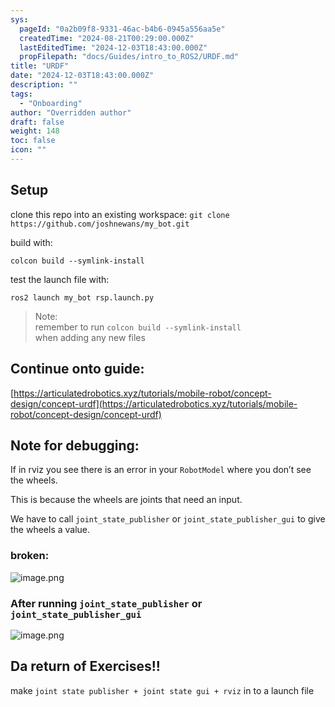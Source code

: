 ```yaml
---
sys:
  pageId: "0a2b09f8-9331-46ac-b4b6-0945a556aa5e"
  createdTime: "2024-08-21T00:29:00.000Z"
  lastEditedTime: "2024-12-03T18:43:00.000Z"
  propFilepath: "docs/Guides/intro_to_ROS2/URDF.md"
title: "URDF"
date: "2024-12-03T18:43:00.000Z"
description: ""
tags:
  - "Onboarding"
author: "Overridden author"
draft: false
weight: 148
toc: false
icon: ""
---
```


## Setup

clone this repo into an existing workspace:
`git clone https://github.com/joshnewans/my_bot.git`

build with:

`colcon build --symlink-install`

test the launch file with:

`ros2 launch my_bot rsp.launch.py`

> Note:  
> remember to run `colcon build --symlink-install`  
> when adding any new files

## Continue onto guide:

[https://articulatedrobotics.xyz/tutorials/mobile-robot/concept-design/concept-urdf](https://articulatedrobotics.xyz/tutorials/mobile-robot/concept-design/concept-urdf)

## Note for debugging:

If in rviz you see there is an error in your `RobotModel` where you don’t see the wheels.

This is because the wheels are joints that need an input. 

We have to call `joint_state_publisher` or `joint_state_publisher_gui` to give the wheels a value.

### broken:

![image.png](https://prod-files-secure.s3.us-west-2.amazonaws.com/d518164a-d88e-44d1-a4ee-3adb3bd8bce0/96a1d089-1f17-4dbf-8563-f2aef56a4d37/image.png?X-Amz-Algorithm=AWS4-HMAC-SHA256&X-Amz-Content-Sha256=UNSIGNED-PAYLOAD&X-Amz-Credential=ASIAZI2LB4664AFXLCAN%2F20250216%2Fus-west-2%2Fs3%2Faws4_request&X-Amz-Date=20250216T210158Z&X-Amz-Expires=3600&X-Amz-Security-Token=IQoJb3JpZ2luX2VjEDwaCXVzLXdlc3QtMiJHMEUCIQC%2FMrUmRh2CX%2FXqFPXvZXxLy6jSUqdAXrkoiHDsv4qpcwIgIjFvaBaT0Z4nSMnHrw%2BNgavsundPHiFuyDiBYCj5CIgq%2FwMIZRAAGgw2Mzc0MjMxODM4MDUiDNvD9%2BSF5hbnvZe%2FsircA6BX7nIVXHFsz%2BcZRigqpvY00tezYirTn%2FFpjeB6DHiTk5%2BNbCXFgfLi3%2FY8CbFkTcwn4Apr5olCbFnYoDKGxrHdre%2BW86Em8gVUeMm%2Ffwi2Lgj4vum3MXPmfAVaIL%2FODrdmsJu44tVlWah6rGJB1MkqVBRk%2B37xWoZjKin2pYkFStQbZ1AagY7sjEC1l87kyeo3fEUx4WI3DYpSPFhp6%2FJP07wLgLvxltXewb%2FU8kSu2i28VnedBA8I8sDRfTryp9LZFLfbInZ0W6Qt6YR7TAARP477mk2B92B%2FX8wETYqAZtsEsg4sIScxq0hXHPPSMxvLDrw5aL1P0Xr8BnQtAMKO5b7uRft%2FRa7xSST5YAjMS%2ByOiR2owutBVTSymUAj4eiuVRLmFvpyGB%2F8fEzhJR%2B%2BVLRSdR%2B8CI7TAXz4xRpZmFm4qtTINej08W8eYaAr7JIrxIKZkvCw3cG2HjerK1Y5UF00ZzGZYqfR7CmFObV3M0W2YWJZ4Vipet5O91FW603CfTUIjhcGsKR5U5bVt%2FPlDlqvqtwYoDJvdSzWu7JEDuFbjouSgDYeQg3f5%2Ff%2F5MOze3cxwvFZXicjCmdGmbw57t9T5uZQ6mz%2FifLhS3FQPXmVufqHDeo03C3zMK%2BIyb0GOqUBkFCCkTtHs53VPu0LAROUmrSjjKAM3hiAnxqzAUlrNTSdYwMaCR7yBvaWAHJkgLe7rWHyZZZJU5bZFCP7P4bMvpmVtHA7i9stcxUiErcxNKqYkZHfjbTi8ow%2BynvIVNvCVIUUTSTvjxTDQe5pw2yknuxfD5NDP57Fepj%2FIopmrdEUd0AZ8rmouTGXIHor9dDS2r4oKo2H6QO4X2ko4UHivCfEvEiS&X-Amz-Signature=70da1f0396453920469e1947028a48886ac47eb1013207f1a75ee73d3314b8d2&X-Amz-SignedHeaders=host&x-id=GetObject)

### After running `joint_state_publisher` or `joint_state_publisher_gui`

![image.png](https://prod-files-secure.s3.us-west-2.amazonaws.com/d518164a-d88e-44d1-a4ee-3adb3bd8bce0/130c99c7-1b0b-4031-9953-844fc3950ff4/image.png?X-Amz-Algorithm=AWS4-HMAC-SHA256&X-Amz-Content-Sha256=UNSIGNED-PAYLOAD&X-Amz-Credential=ASIAZI2LB4664AFXLCAN%2F20250216%2Fus-west-2%2Fs3%2Faws4_request&X-Amz-Date=20250216T210158Z&X-Amz-Expires=3600&X-Amz-Security-Token=IQoJb3JpZ2luX2VjEDwaCXVzLXdlc3QtMiJHMEUCIQC%2FMrUmRh2CX%2FXqFPXvZXxLy6jSUqdAXrkoiHDsv4qpcwIgIjFvaBaT0Z4nSMnHrw%2BNgavsundPHiFuyDiBYCj5CIgq%2FwMIZRAAGgw2Mzc0MjMxODM4MDUiDNvD9%2BSF5hbnvZe%2FsircA6BX7nIVXHFsz%2BcZRigqpvY00tezYirTn%2FFpjeB6DHiTk5%2BNbCXFgfLi3%2FY8CbFkTcwn4Apr5olCbFnYoDKGxrHdre%2BW86Em8gVUeMm%2Ffwi2Lgj4vum3MXPmfAVaIL%2FODrdmsJu44tVlWah6rGJB1MkqVBRk%2B37xWoZjKin2pYkFStQbZ1AagY7sjEC1l87kyeo3fEUx4WI3DYpSPFhp6%2FJP07wLgLvxltXewb%2FU8kSu2i28VnedBA8I8sDRfTryp9LZFLfbInZ0W6Qt6YR7TAARP477mk2B92B%2FX8wETYqAZtsEsg4sIScxq0hXHPPSMxvLDrw5aL1P0Xr8BnQtAMKO5b7uRft%2FRa7xSST5YAjMS%2ByOiR2owutBVTSymUAj4eiuVRLmFvpyGB%2F8fEzhJR%2B%2BVLRSdR%2B8CI7TAXz4xRpZmFm4qtTINej08W8eYaAr7JIrxIKZkvCw3cG2HjerK1Y5UF00ZzGZYqfR7CmFObV3M0W2YWJZ4Vipet5O91FW603CfTUIjhcGsKR5U5bVt%2FPlDlqvqtwYoDJvdSzWu7JEDuFbjouSgDYeQg3f5%2Ff%2F5MOze3cxwvFZXicjCmdGmbw57t9T5uZQ6mz%2FifLhS3FQPXmVufqHDeo03C3zMK%2BIyb0GOqUBkFCCkTtHs53VPu0LAROUmrSjjKAM3hiAnxqzAUlrNTSdYwMaCR7yBvaWAHJkgLe7rWHyZZZJU5bZFCP7P4bMvpmVtHA7i9stcxUiErcxNKqYkZHfjbTi8ow%2BynvIVNvCVIUUTSTvjxTDQe5pw2yknuxfD5NDP57Fepj%2FIopmrdEUd0AZ8rmouTGXIHor9dDS2r4oKo2H6QO4X2ko4UHivCfEvEiS&X-Amz-Signature=45cb0cc0560c7ce39f332f4603f800537fc7958509c60c5712957bb305d6b858&X-Amz-SignedHeaders=host&x-id=GetObject)

## Da return of Exercises!!

make `joint state publisher + joint state gui + rviz` in to a launch file
